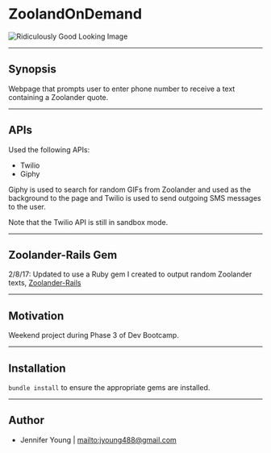 # ZoolandOnDemand

![Ridiculously Good Looking Image](https://pbs.twimg.com/profile_images/616002132/dz.jpg)

----
## Synopsis

Webpage that prompts user to enter phone number to receive a text containing a Zoolander quote.

----
## APIs
Used the following APIs:

* Twilio
* Giphy

Giphy is used to search for random GIFs from Zoolander and used as the background to the page and Twilio is used to send outgoing SMS messages to the user.

Note that the Twilio API is still in sandbox mode.

----
## Zoolander-Rails Gem

2/8/17: Updated to use a Ruby gem I created to output random Zoolander texts, [Zoolander-Rails](https://github.com/jyoung488/zoolander-rails-gem)

----
## Motivation

Weekend project during Phase 3 of Dev Bootcamp.

----
## Installation

`bundle install` to ensure the appropriate gems are installed.

----
## Author
* Jennifer Young | <mailto:jyoung488@gmail.com>

